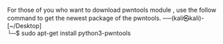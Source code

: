 For those of you who want to download pwntools module , use the follow command to get the newest package of the pwntools.
──(kali㉿kali)-[~/Desktop]                                                                                                                                             
└─$ sudo apt-get install python3-pwntools              
